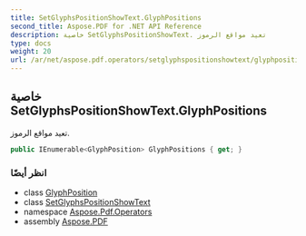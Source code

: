 ```yaml
---
title: SetGlyphsPositionShowText.GlyphPositions
second_title: Aspose.PDF for .NET API Reference
description: خاصية SetGlyphsPositionShowText. تعيد مواقع الرموز
type: docs
weight: 20
url: /ar/net/aspose.pdf.operators/setglyphspositionshowtext/glyphpositions/
---
```

## خاصية SetGlyphsPositionShowText.GlyphPositions

تعيد مواقع الرموز.

```csharp
public IEnumerable<GlyphPosition> GlyphPositions { get; }
```

### انظر أيضًا

* class [GlyphPosition](../../glyphposition/)
* class [SetGlyphsPositionShowText](../)
* namespace [Aspose.Pdf.Operators](../../../aspose.pdf.operators/)
* assembly [Aspose.PDF](../../../)